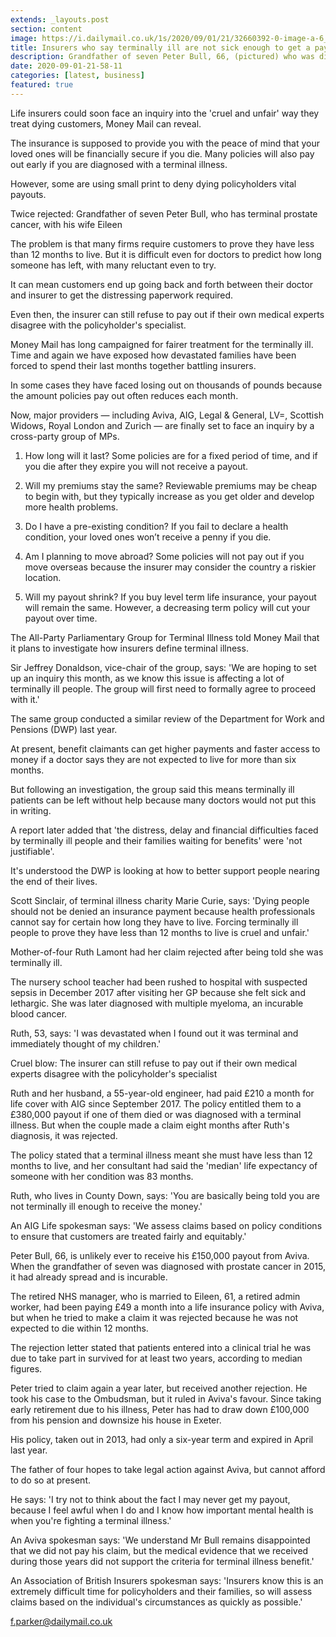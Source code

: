 ```yaml
---
extends: _layouts.post
section: content
image: https://i.dailymail.co.uk/1s/2020/09/01/21/32660392-0-image-a-6_1598991598381.jpg 
title: Insurers who say terminally ill are not sick enough to get a payout  
description: Grandfather of seven Peter Bull, 66, (pictured) who was diagnosed with prostate cancer in 2015, is unlikely ever to receive his £150,000 payout from Aviva after his claim was rejected. 
date: 2020-09-01-21-58-11 
categories: [latest, business] 
featured: true 
--- 
```

Life insurers could soon face an inquiry into the 'cruel and unfair' way they treat dying customers, Money Mail can reveal.

The insurance is supposed to provide you with the peace of mind that your loved ones will be financially secure if you die. Many policies will also pay out early if you are diagnosed with a terminal illness.

However, some are using small print to deny dying policyholders vital payouts.

Twice rejected: Grandfather of seven Peter Bull, who has terminal prostate cancer, with his wife Eileen

The problem is that many firms require customers to prove they have less than 12 months to live. But it is difficult even for doctors to predict how long someone has left, with many reluctant even to try.

It can mean customers end up going back and forth between their doctor and insurer to get the distressing paperwork required.

Even then, the insurer can still refuse to pay out if their own medical experts disagree with the policyholder's specialist.

Money Mail has long campaigned for fairer treatment for the terminally ill. Time and again we have exposed how devastated families have been forced to spend their last months together battling insurers.

In some cases they have faced losing out on thousands of pounds because the amount policies pay out often reduces each month.

Now, major providers — including Aviva, AIG, Legal & General, LV=, Scottish Widows, Royal London and Zurich — are finally set to face an inquiry by a cross-party group of MPs.

1. How long will it last? Some policies are for a fixed period of time, and if you die after they expire you will not receive a payout.

2. Will my premiums stay the same? Reviewable premiums may be cheap to begin with, but they typically increase as you get older and develop more health problems.

3. Do I have a pre-existing condition? If you fail to declare a health condition, your loved ones won’t receive a penny if you die.

4. Am I planning to move abroad? Some policies will not pay out if you move overseas because the insurer may consider the country a riskier location.

5. Will my payout shrink? If you buy level term life insurance, your payout will remain the same. However, a decreasing term policy will cut your payout over time.

The All-Party Parliamentary Group for Terminal Illness told Money Mail that it plans to investigate how insurers define terminal illness.

Sir Jeffrey Donaldson, vice-chair of the group, says: 'We are hoping to set up an inquiry this month, as we know this issue is affecting a lot of terminally ill people. The group will first need to formally agree to proceed with it.'

The same group conducted a similar review of the Department for Work and Pensions (DWP) last year.

At present, benefit claimants can get higher payments and faster access to money if a doctor says they are not expected to live for more than six months.

But following an investigation, the group said this means terminally ill patients can be left without help because many doctors would not put this in writing.

A report later added that 'the distress, delay and financial difficulties faced by terminally ill people and their families waiting for benefits' were 'not justifiable'.

It's understood the DWP is looking at how to better support people nearing the end of their lives.

Scott Sinclair, of terminal illness charity Marie Curie, says: 'Dying people should not be denied an insurance payment because health professionals cannot say for certain how long they have to live. Forcing terminally ill people to prove they have less than 12 months to live is cruel and unfair.'

Mother-of-four Ruth Lamont had her claim rejected after being told she was terminally ill.

The nursery school teacher had been rushed to hospital with suspected sepsis in December 2017 after visiting her GP because she felt sick and lethargic. She was later diagnosed with multiple myeloma, an incurable blood cancer.

Ruth, 53, says: 'I was devastated when I found out it was terminal and immediately thought of my children.'

Cruel blow: The insurer can still refuse to pay out if their own medical experts disagree with the policyholder's specialist 

Ruth and her husband, a 55-year-old engineer, had paid £210 a month for life cover with AIG since September 2017. The policy entitled them to a £380,000 payout if one of them died or was diagnosed with a terminal illness. But when the couple made a claim eight months after Ruth's diagnosis, it was rejected.

The policy stated that a terminal illness meant she must have less than 12 months to live, and her consultant had said the 'median' life expectancy of someone with her condition was 83 months.

Ruth, who lives in County Down, says: 'You are basically being told you are not terminally ill enough to receive the money.'

An AIG Life spokesman says: 'We assess claims based on policy conditions to ensure that customers are treated fairly and equitably.'

Peter Bull, 66, is unlikely ever to receive his £150,000 payout from Aviva. When the grandfather of seven was diagnosed with prostate cancer in 2015, it had already spread and is incurable.

The retired NHS manager, who is married to Eileen, 61, a retired admin worker, had been paying £49 a month into a life insurance policy with Aviva, but when he tried to make a claim it was rejected because he was not expected to die within 12 months.

The rejection letter stated that patients entered into a clinical trial he was due to take part in survived for at least two years, according to median figures.

Peter tried to claim again a year later, but received another rejection. He took his case to the Ombudsman, but it ruled in Aviva's favour. Since taking early retirement due to his illness, Peter has had to draw down £100,000 from his pension and downsize his house in Exeter.

His policy, taken out in 2013, had only a six-year term and expired in April last year.

The father of four hopes to take legal action against Aviva, but cannot afford to do so at present.

He says: 'I try not to think about the fact I may never get my payout, because I feel awful when I do and I know how important mental health is when you're fighting a terminal illness.'

An Aviva spokesman says: 'We understand Mr Bull remains disappointed that we did not pay his claim, but the medical evidence that we received during those years did not support the criteria for terminal illness benefit.'

An Association of British Insurers spokesman says: 'Insurers know this is an extremely difficult time for policyholders and their families, so will assess claims based on the individual's circumstances as quickly as possible.'

f.parker@dailymail.co.uk

